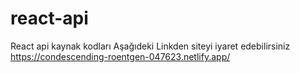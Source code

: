 # react-api
React api kaynak kodları
Aşağıdeki Linkden siteyi iyaret edebilirsiniz
https://condescending-roentgen-047623.netlify.app/
